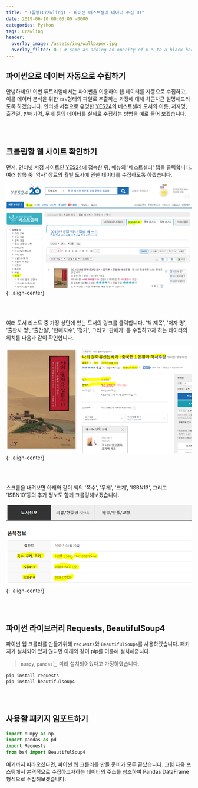 ```yaml
---
title: "크롤링(Crawling) - 파이썬 베스트셀러 데이터 수집 01"
date: 2019-06-10 00:00:00 -0000
categories: Python
tags: Crawling
header:
  overlay_image: /assets/img/wallpaper.jpg
  overlay_filter: 0.2 # same as adding an opacity of 0.5 to a black background
---
```


## 파이썬으로 데이터 자동으로 수집하기

안녕하세요! 이번 튜토리얼에서는 파이썬을 이용하여 웹 데이터를 자동으로 수집하고, 이를 데이터 분석을 위한 ```csv```형태의 파일로 추출하는 과정에 대해 차근차근 설명해드리도록 하겠습니다. 인터넷 서점으로 유명한 [YES24](http://www.yes24.com/)의 베스트셀러 도서의 이름, 저자명, 출간일, 판매가격, 무게 등의 데이터를 실제로 수집하는 방법을 예로 들어 보겠습니다.

<br><br>

## 크롤링할 웹 사이트 확인하기

먼저, 인터넷 서점 사이트인 [YES24](http://www.yes24.com/24/category/bestseller?CategoryNumber=001001010&sumgb=09)에 접속한 뒤, 메뉴의 '베스트셀러' 탭을 클릭합니다. 여러 항목 중 '역사' 장르의 월별 도서에 관한 데이터를 수집하도록 하겠습니다.

![png](/assets/img/post_img/2019-06-10-yes24_crawling_01/img_01.PNG){: .align-center}

<br><br>

여러 도서 리스트 중 가장 상단에 있는 도서의 링크를 클릭합니다. '책 제목', '저자 명', '출판사 명', '출간일', '판매지수', '정가', 그리고 '판매가' 등 수집하고자 하는 데이터의 위치를 다음과 같이 확인합니다.

![png](/assets/img/post_img/2019-06-10-yes24_crawling_01/img_02.PNG){: .align-center}

<br><br>

스크롤을 내려보면 아래와 같이 책의 '쪽수', '무게', '크기', 'ISBN13', 그리고 'ISBN10'등의 추가 정보도 함께 크롤링해보겠습니다.

![png](/assets/img/post_img/2019-06-10-yes24_crawling_01/img_03.PNG){: .align-center}


<br><br>


## 파이썬 라이브러리 Requests, BeautifulSoup4

파이썬 웹 크롤러를 만들기위해 ```requests```와 ```BeautifulSoup4```를 사용하겠습니다. 패키지가 설치되어 있지 않다면 아래와 같이 pip를 이용해 설치해줍니다.
> ```numpy```, ```pandas```는 미리 설치되어있다고 가정하였습니다.

```
pip install requests
pip install beautifulsoup4
```

<br><br>

## 사용할 패키지 임포트하기

```python
import numpy as np
import pandas as pd
import Requests
from bs4 import BeautifulSoup4
```

여기까지 따라오셨다면, 파이썬 웹 크롤러를 만들 준비가 모두 끝났습니다. 그럼 다음 포스팅에서 본격적으로 수집하고자하는 데이터의 주소를 참조하여 Pandas DataFrame 형식으로 수집해보겠습니다.
